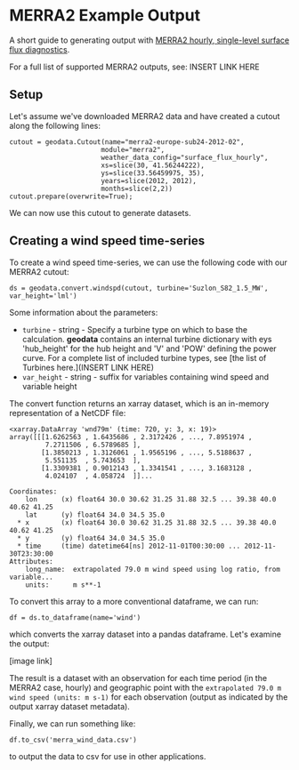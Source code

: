 # MERRA2 Example Output

A short guide to generating output with [MERRA2 hourly, single-level surface flux diagnostics](https://disc.gsfc.nasa.gov/datasets/M2T1NXFLX_5.12.4/summary).

For a full list of supported MERRA2 outputs, see: INSERT LINK HERE

## Setup

Let's assume we've downloaded MERRA2 data and have created a cutout along the following lines:

```
cutout = geodata.Cutout(name="merra2-europe-sub24-2012-02",
                       module="merra2",
                       weather_data_config="surface_flux_hourly",
                       xs=slice(30, 41.56244222),
                       ys=slice(33.56459975, 35),
                       years=slice(2012, 2012),
                       months=slice(2,2))
cutout.prepare(overwrite=True);
```

We can now use this cutout to generate datasets.

## Creating a wind speed time-series

To create a wind speed time-series, we can use the following code with our MERRA2 cutout:


```
ds = geodata.convert.windspd(cutout, turbine='Suzlon_S82_1.5_MW', var_height='lml')
```

Some information about the parameters:
* `turbine` - string - Specify a turbine type on which to base the calculation.  **geodata** contains an internal turbine dictionary with  eys 'hub_height' for the hub height and 'V' and 'POW' defining the power curve.  For a complete list of included turbine types, see [the list of Turbines here.](INSERT LINK HERE)
* `var_height` - string - suffix for variables containing wind speed and variable height


The convert function returns an xarray dataset, which is an in-memory representation of a NetCDF file:

```
<xarray.DataArray 'wnd79m' (time: 720, y: 3, x: 19)>
array([[[1.6262563 , 1.6435686 , 2.3172426 , ..., 7.8951974 ,
         7.2711506 , 6.5789685 ],
        [1.3850213 , 1.3126061 , 1.9565196 , ..., 5.5188637 ,
         5.551135  , 5.743653  ],
        [1.3309381 , 0.9012143 , 1.3341541 , ..., 3.1683128 ,
         4.024107  , 4.058724  ]]...

Coordinates:
    lon      (x) float64 30.0 30.62 31.25 31.88 32.5 ... 39.38 40.0 40.62 41.25
    lat      (y) float64 34.0 34.5 35.0
  * x        (x) float64 30.0 30.62 31.25 31.88 32.5 ... 39.38 40.0 40.62 41.25
  * y        (y) float64 34.0 34.5 35.0
  * time     (time) datetime64[ns] 2012-11-01T00:30:00 ... 2012-11-30T23:30:00
Attributes:
    long_name:  extrapolated 79.0 m wind speed using log ratio, from variable...
    units:      m s**-1
```

To convert this array to a more conventional dataframe, we can run:

```
df = ds.to_dataframe(name='wind')
```

which converts the xarray dataset into a pandas dataframe.  Let's examine the output:

[image link]


The result is a dataset with an observation for each time period (in the MERRA2 case, hourly) and geographic point with the `extrapolated 79.0 m wind speed (units: m s-1)` for each observation (output as indicated by the output xarray dataset metadata).

Finally, we can run something like:

```
df.to_csv('merra_wind_data.csv')
```

to output the data to csv for use in other applications.
